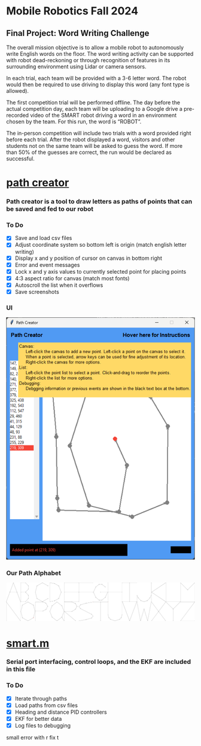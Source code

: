 # Mobile Robotics Fall 2024

## Final Project: Word Writing Challenge

The overall mission objective is to allow a mobile robot to autonomously write English words on
the floor. The word writing activity can be supported with robot dead-reckoning or through
recognition of features in its surrounding environment using Lidar or camera sensors.

In each trial, each team will be provided with a 3-6 letter word. The robot would
then be required to use driving to display this word (any font type is allowed).

The first competition trial will be performed offline. The day before the actual competition day,
each team will be uploading to a Google drive a pre-recorded video of the SMART robot driving
a word in an environment chosen by the team. For this run, the word is “ROBOT”.

The in-person competition will include two trials with a word provided right before each trial.
After the robot displayed a word, visitors and other students not on the same team will be asked
to guess the word. If more than 50% of the guesses are correct, the run would be declared as
successful.

# [path creator](path_creator/path_creator.py)

### Path creator is a tool to draw letters as paths of points that can be saved and fed to our robot

### To Do
- [x] Save and load csv files
- [x] Adjust coordinate system so bottom left is origin (match english letter writing)
- [x] Display x and y position of cursor on canvas in bottom right
- [x] Error and event messages
- [x] Lock x and y axis values to currently selected point for placing points
- [x] 4:3 aspect ratio for canvas (match most fonts)
- [x] Autoscroll the list when it overflows
- [x] Save screenshots

### UI
![img](./imgs/creator.png)

### Our Path Alphabet
![img](./path_creator/path_imgs/merged/merged.jpg)



# [smart.m](matlab/smart.m)

### Serial port interfacing, control loops, and the EKF are included in this file 

### To Do

- [x] Iterate through paths
- [x] Load paths from csv files
- [x] Heading and distance PID controllers
- [x] EKF for better data
- [x] Log files to debugging

small error with r
fix t 